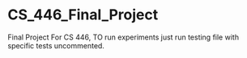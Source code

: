 # CS_446_Final_Project

Final Project For CS 446, TO run experiments just run testing file with specific tests uncommented. 
